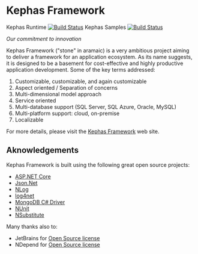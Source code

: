 Kephas Framework
======

Kephas Runtime [![Build Status](https://kephas-framework.visualstudio.com/_apis/public/build/definitions/95b0b065-47ef-49f0-bce5-90b8a019e929/1/badge)](https://kephas-framework.visualstudio.com/_apis/public/build/definitions/95b0b065-47ef-49f0-bce5-90b8a019e929/1/badge)
Kephas Samples [![Build Status](https://kephas-framework.visualstudio.com/_apis/public/build/definitions/95b0b065-47ef-49f0-bce5-90b8a019e929/2/badge)](https://kephas-framework.visualstudio.com/_apis/public/build/definitions/95b0b065-47ef-49f0-bce5-90b8a019e929/2/badge)

*Our commitment to innovation*

Kephas Framework ("stone" in aramaic) is a very ambitious project aiming to deliver a framework for an application ecosystem. As its name suggests, it is designed to be a basement for cost-effective and highly productive application development. Some of the key terms addressed:

1. Customizable, customizable, and again customizable
2. Aspect oriented / Separation of concerns
3. Multi-dimensional model approach
4. Service oriented
5. Multi-database support (SQL Server, SQL Azure, Oracle, MySQL)
6. Multi-platform support: cloud, on-premise
7. Localizable

For more details, please visit the [Kephas Framework](http://kephas-framework.com/) web site.

## Aknowledgements

Kephas Framework is built using the following great open source projects:

* [ASP.NET Core](https://github.com/aspnet)
* [Json.Net](http://www.newtonsoft.com/json)
* [NLog](http://nlog-project.org/)
* [log4net](https://logging.apache.org/log4net/)
* [MongoDB C# Driver](https://github.com/mongodb/mongo-csharp-driver)
* [NUnit](https://www.nunit.org/)
* [NSubstitute](http://nsubstitute.github.io/)

Many thanks also to:

* JetBrains for [Open Source license](https://www.jetbrains.com/buy/opensource/)
* NDepend for [Open Source license](https://www.ndepend.com/)
